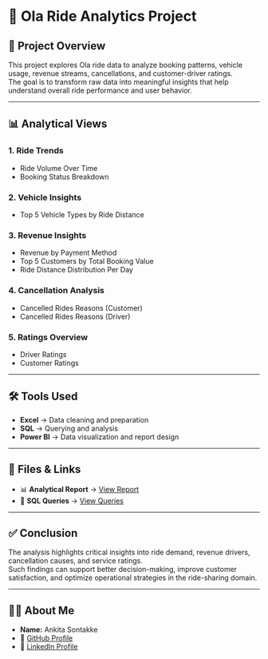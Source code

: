 
# 🚖 Ola Ride Analytics Project  

## 📌 Project Overview  
This project explores Ola ride data to analyze booking patterns, vehicle usage, revenue streams, cancellations, and customer-driver ratings.  
The goal is to transform raw data into meaningful insights that help understand overall ride performance and user behavior.  

---

## 📊 Analytical Views  
### 1. Ride Trends  
- Ride Volume Over Time  
- Booking Status Breakdown  

### 2. Vehicle Insights  
- Top 5 Vehicle Types by Ride Distance  

### 3. Revenue Insights  
- Revenue by Payment Method  
- Top 5 Customers by Total Booking Value  
- Ride Distance Distribution Per Day  

### 4. Cancellation Analysis  
- Cancelled Rides Reasons (Customer)  
- Cancelled Rides Reasons (Driver)  

### 5. Ratings Overview  
- Driver Ratings  
- Customer Ratings  

---

## 🛠 Tools Used  
- **Excel** → Data cleaning and preparation  
- **SQL** → Querying and analysis  
- **Power BI** → Data visualization and report design  

---

## 📂 Files & Links  
- 📊 **Analytical Report** → [View Report](https://github.com/ankitasontakke31/Ola-Ride-Analytics/blob/main/OLA%20Ride%20Analysis.pdf) 
- 📜 **SQL Queries** → [View Queries](queries/ola_queries.sql)  
 

---

## ✅ Conclusion  
The analysis highlights critical insights into ride demand, revenue drivers, cancellation causes, and service ratings.  
Such findings can support better decision-making, improve customer satisfaction, and optimize operational strategies in the ride-sharing domain.  

---

## 👩‍💻 About Me  
- **Name:** Ankita Sontakke  
- 🔗 [GitHub Profile](https://github.com/ankitasontakke31)  
- 💼 [LinkedIn Profile](https:www.linkedin.com/in/ankita-sontakke-3302222a8)
